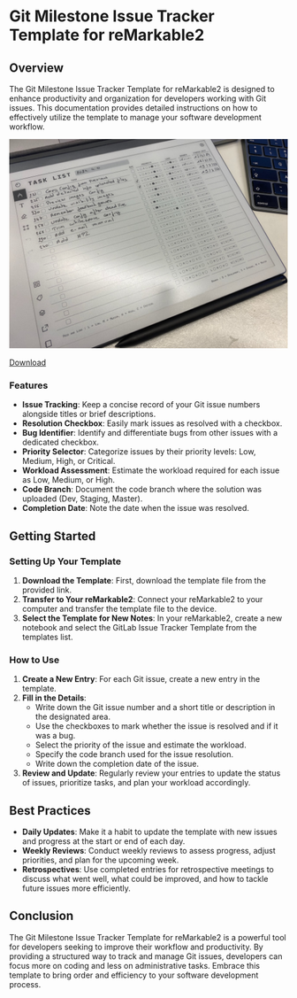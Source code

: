 # Git Milestone Issue Tracker Template for reMarkable2

## Overview

The Git Milestone Issue Tracker Template for reMarkable2 is designed to enhance productivity and organization for developers working with Git issues. This documentation provides detailed instructions on how to effectively utilize the template to manage your software development workflow.

![Issue tracker](../images/git_milestone_issue_tracker.jpeg)

[Download](../templates/git_milestone_issue_tracker.png)

### Features

- **Issue Tracking**: Keep a concise record of your Git issue numbers alongside titles or brief descriptions.
- **Resolution Checkbox**: Easily mark issues as resolved with a checkbox.
- **Bug Identifier**: Identify and differentiate bugs from other issues with a dedicated checkbox.
- **Priority Selector**: Categorize issues by their priority levels: Low, Medium, High, or Critical.
- **Workload Assessment**: Estimate the workload required for each issue as Low, Medium, or High.
- **Code Branch**: Document the code branch where the solution was uploaded (Dev, Staging, Master).
- **Completion Date**: Note the date when the issue was resolved.

## Getting Started

### Setting Up Your Template

1. **Download the Template**: First, download the template file from the provided link.
2. **Transfer to Your reMarkable2**: Connect your reMarkable2 to your computer and transfer the template file to the device.
3. **Select the Template for New Notes**: In your reMarkable2, create a new notebook and select the GitLab Issue Tracker Template from the templates list.

### How to Use

1. **Create a New Entry**: For each Git issue, create a new entry in the template.
2. **Fill in the Details**:
   - Write down the Git issue number and a short title or description in the designated area.
   - Use the checkboxes to mark whether the issue is resolved and if it was a bug.
   - Select the priority of the issue and estimate the workload.
   - Specify the code branch used for the issue resolution.
   - Write down the completion date of the issue.
3. **Review and Update**: Regularly review your entries to update the status of issues, prioritize tasks, and plan your workload accordingly.

## Best Practices

- **Daily Updates**: Make it a habit to update the template with new issues and progress at the start or end of each day.
- **Weekly Reviews**: Conduct weekly reviews to assess progress, adjust priorities, and plan for the upcoming week.
- **Retrospectives**: Use completed entries for retrospective meetings to discuss what went well, what could be improved, and how to tackle future issues more efficiently.

## Conclusion

The Git Milestone Issue Tracker Template for reMarkable2 is a powerful tool for developers seeking to improve their workflow and productivity. By providing a structured way to track and manage Git issues, developers can focus more on coding and less on administrative tasks. Embrace this template to bring order and efficiency to your software development process.
